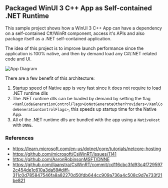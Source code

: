 ## Packaged WinUI 3 C++ App as Self-contained .NET Runtime

This sample project shows how a WinUI 3 C++ App can have a dependency on a self-contained C#/WinRt component, access it's APIs and also package itself as a .NET self-contained application.

The idea of this project is to improve launch performance since the application is 100% native, and then by demand load any C#/.NET related code and UI.

![App Diagram](../doc/app_diagram.png)

There are a few benefit of this architecture:
1. Startup speed of Native app is very fast since it does not require to load .NET runtime dlls
2. The .NET runtime dlls can be loaded by demand by setting the flag `<XamlCodeGenerationControlFlags>DoNotGenerateOtherProviders</XamlCodeGenerationControlFlags>`, this speeds up startup time for the Native App.
3. All of the .NET runtime dlls are bundled with the app using a `NativeHost` with `DNNE`.

### References

 - https://learn.microsoft.com/en-us/dotnet/core/tutorials/netcore-hosting
 - https://github.com/microsoft/CsWinRT/issues/1141
  - https://github.com/AaronRobinsonMSFT/DNNE
  - https://github.com/jlaanstra/CsWinRT/commit/cd116cbc3fd93c4f7295972c454de1c610a3da59#diff-311c0d785847546fa8a82270d50fdb644cc909a736a4c508c9d7e733f21be821
